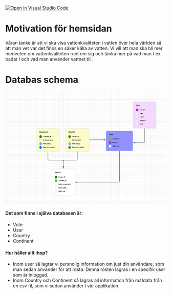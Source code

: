 [![Open in Visual Studio Code](https://classroom.github.com/assets/open-in-vscode-c66648af7eb3fe8bc4f294546bfd86ef473780cde1dea487d3c4ff354943c9ae.svg)](https://classroom.github.com/online_ide?assignment_repo_id=9883251&assignment_repo_type=AssignmentRepo)

# Motivation för hemsidan
Våran tanke är att vi ska visa vattenkvaliteten i vatten över hela världen så att man vet var det finns en säker källa av vatten. Vi vill att man ska bli mer medveten om vattenkvaliteten runt om sig och tänka mer på vad man t.ex badar i och vad man använder vattnet till. 

# Databas schema
<img src="https://github.com/abbindustrigymnasium/fn-projekt-4/blob/main/databas%20schema.png" width="600" height="350">

#### Det som finns i själva databasen är:
* Vote
* User
* Country
* Continent
#### Hur håller allt ihop?
* Inom user så lagrar vi persnolig information om just din användare, som man sedan använder för att rösta. Denna rösten lagras i en specifik user som är inloggad.
* Inom Country och Continent så lagras all information från mätdata från en csv fil, som vi sedan använder i vår applikation.
